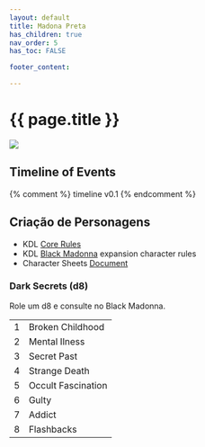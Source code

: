 ```yaml
---
layout: default
title: Madona Preta
has_children: true
nav_order: 5
has_toc: FALSE

footer_content: 

---
```


# {{ page.title }}

![](https://i.imgur.com/OBy3ULe.png)



## Timeline of Events

<!-- QueryToSerialize: LIST without ID region + ", " + timestamp + ": " + "["+ title + "](https://terra-campaigns.github.io/"+ regexreplace(file.path, ".md", "") + ")" FROM "degenesis/campaigns" WHERE contains(file.folder, this.file.folder) AND file.name != "index" SORT timestamp, nav_order asc -->

{% comment %}
timeline v0.1
{% endcomment %}

## Criação de Personagens

- KDL [Core Rules](https://drive.google.com/open?id=1gPczGPNEelkE9i1ghwD9T7i7nLX9pnSx&usp=drive_fs)
- KDL [Black Madonna](https://drive.google.com/open?id=1-ggxdooXll2hQIySQjvM0lHRSucYOVKn&usp=drive_fs) expansion character rules
- Character Sheets [Document](https://docs.google.com/document/d/1EWYjmETAbZZSn_kCo7NYO3I-kMAtElm6X4j4M_3FSe8/edit?usp=drive_link)

### Dark Secrets (d8)

Role um d8 e consulte no Black Madonna.

|     |                    |
| --- | ------------------ |
| 1   | Broken Childhood   |
| 2   | Mental Ilness      |
| 3   | Secret Past        |
| 4   | Strange Death      |
| 5   | Occult Fascination |
| 6   | Gulty              |
| 7   | Addict             |
| 8   | Flashbacks         |
